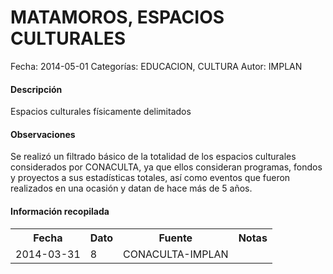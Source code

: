 MATAMOROS, ESPACIOS CULTURALES
=====

Fecha: 2014-05-01
Categorías: EDUCACION, CULTURA
Autor: IMPLAN

#### Descripción

Espacios culturales físicamente delimitados

#### Observaciones

Se realizó un filtrado básico de la totalidad de los espacios culturales considerados por CONACULTA, ya que ellos consideran programas, fondos y proyectos a sus estadísticas totales, así como eventos que fueron realizados en una ocasión y datan de hace más de 5 años.

#### Información recopilada

<table class="table table-hover table-bordered">
  <tr><th>Fecha</th><th>Dato</th><th>Fuente</th><th>Notas</th></tr>
  <tr><td>2014-03-31</td><td>8</td><td>CONACULTA-IMPLAN</td><td></td></tr>
</table>
